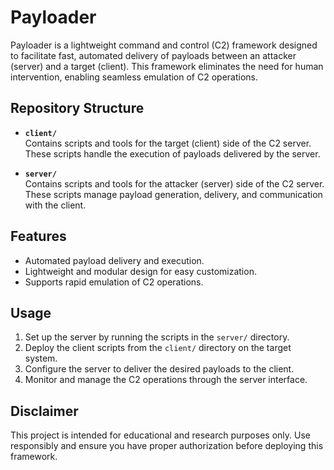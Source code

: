 # Payloader

Payloader is a lightweight command and control (C2) framework designed to facilitate fast, automated delivery of payloads between an attacker (server) and a target (client). This framework eliminates the need for human intervention, enabling seamless emulation of C2 operations.

## Repository Structure

- **`client/`**  
    Contains scripts and tools for the target (client) side of the C2 server. These scripts handle the execution of payloads delivered by the server.

- **`server/`**  
    Contains scripts and tools for the attacker (server) side of the C2 server. These scripts manage payload generation, delivery, and communication with the client.

## Features

- Automated payload delivery and execution.
- Lightweight and modular design for easy customization.
- Supports rapid emulation of C2 operations.

## Usage

1. Set up the server by running the scripts in the `server/` directory.
2. Deploy the client scripts from the `client/` directory on the target system.
3. Configure the server to deliver the desired payloads to the client.
4. Monitor and manage the C2 operations through the server interface.

## Disclaimer

This project is intended for educational and research purposes only. Use responsibly and ensure you have proper authorization before deploying this framework.
